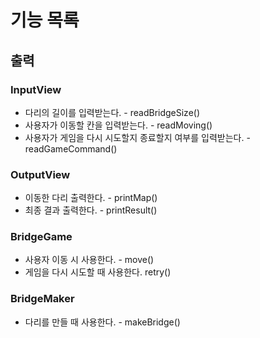 # 기능 목록

## 출력
### InputView
- 다리의 길이를 입력받는다. - readBridgeSize()
- 사용자가 이동할 칸을 입력받는다. - readMoving()
- 사용자가 게임을 다시 시도할지 종료할지 여부를 입력받는다. - readGameCommand()

### OutputView
- 이동한 다리 출력한다. - printMap()
- 최종 결과 출력한다. - printResult()

### BridgeGame
- 사용자 이동 시 사용한다. - move()
- 게임을 다시 시도할 때 사용한다. retry()

### BridgeMaker
- 다리를 만들 때 사용한다. - makeBridge()